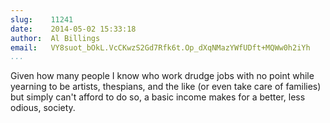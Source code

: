 ```yaml
---
slug:    11241
date:    2014-05-02 15:33:18
author:  Al Billings
email:   VY8suot_bOkL.VcCKwzS2Gd7Rfk6t.Op_dXqNMazYWfUDft+MQWw0h2iYh
...
```


Given how many people I know who work drudge jobs with no point while
yearning to be artists, thespians, and the like (or even take care of
families) but simply can't afford to do so, a basic income makes for a
better, less odious, society.
